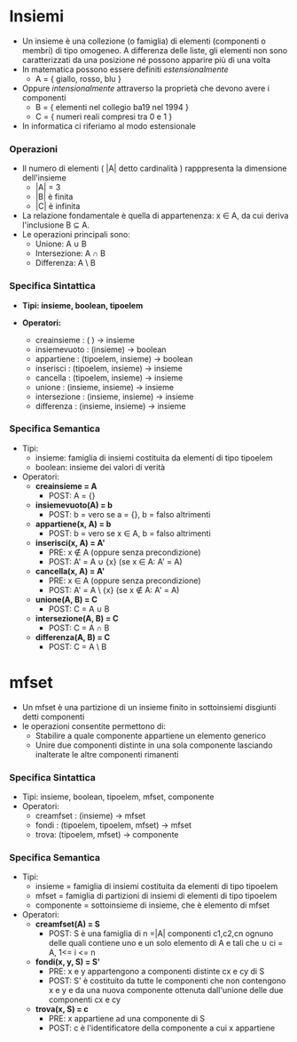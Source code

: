 <h1> Insiemi </h1>

* Un insieme è una collezione (o famiglia) di elementi (componenti o membri) di tipo omogeneo. A differenza delle liste, gli elementi non sono caratterizzati da una posizione né possono apparire più di una volta
* In matematica possono essere definiti _estensionalmente_
  * A = { giallo, rosso, blu }
* Oppure _intensionalmente_ attraverso la proprietà che devono avere i componenti
  * B = { elementi nel collegio ba19 nel 1994 }
  * C = { numeri reali compresi tra 0 e 1 }
* In informatica ci riferiamo al modo estensionale

<h3> Operazioni </h3>

* Il numero di elementi ( |A| detto cardinalità ) rapppresenta la dimensione dell'insieme
  * |A| = 3
  * |B| è finita
  * |C| è infinita
* La relazione fondamentale è quella di appartenenza: x ∈ A, da cui deriva l'inclusione B ⊆ A.
* Le operazioni principali sono:
  * Unione: A ∪ B
  * Intersezione: A ∩ B
  * Differenza: A \ B


### Specifica Sintattica

* **Tipi: insieme, boolean, tipoelem**

* **Operatori:**
    * creainsieme : ( ) → insieme
    * insiemevuoto : (insieme) → boolean
    * appartiene : (tipoelem, insieme) → boolean
    * inserisci : (tipoelem, insieme) → insieme
    * cancella : (tipoelem, insieme) → insieme
    * unione : (insieme, insieme) → insieme
    * intersezione : (insieme, insieme) → insieme
    * differenza : (insieme, insieme) → insieme

### Specifica Semantica
* Tipi:
  * insieme: famiglia di insiemi costituita da elementi di tipo tipoelem
  * boolean: insieme dei valori di verità
* Operatori:
  * **creainsieme = A**
    * POST: A = {}
  * **insiemevuoto(A) = b**
    * POST: b = vero se a = {}, b = falso altrimenti
  * **appartiene(x, A) = b**
    * POST: b = vero se x ∈ A, b = falso altrimenti
  * **inserisci(x, A) = A'**
    * PRE: x &#8713; A (oppure senza precondizione)
    * POST: A' = A ∪ {x} (se x ∈ A: A' = A)
  * **cancella(x, A) = A'**
    * PRE: x ∈ A (oppure senza precondizione)
    * POST: A' = A \ {x} (se x &#8713; A: A' = A)
  * **unione(A, B) = C**
    * POST: C = A ∪ B
  * **intersezione(A, B) = C**
    * POST: C = A ∩ B
  * **differenza(A, B) = C**
    * POST: C = A \ B

<h1> mfset </h1>

* Un mfset è una partizione di un insieme finito in sottoinsiemi disgiunti detti componenti
* le operazioni consentite permettono di:
  * Stabilire a quale componente appartiene un elemento generico
  * Unire due componenti distinte in una sola componente lasciando inalterate le altre componenti rimanenti

### Specifica Sintattica

* Tipi: insieme, boolean, tipoelem, mfset, componente
* Operatori:
  * creamfset : (insieme) → mfset
  * fondi : (tipoelem, tipoelem, mfset) → mfset
  * trova: (tipoelem, mfset) → componente

### Specifica Semantica

* Tipi:
  * insieme = famiglia di insiemi costituita da elementi di tipo tipoelem
  * mfset = famiglia di partizioni di insiemi di elementi di tipo tipoelem
  * componente = sottoinsieme di insieme, che è elemento di mfset
* Operatori: 
  * **creamfset(A) = S**
    * POST: S è una famiglia di n =|A| componenti c1,c2,cn ognuno delle quali contiene uno e un solo elemento di A e tali che ∪ ci = A, 1<= i <= n
  * **fondi(x, y, S) = S'**
    * PRE: x e y appartengono a componenti distinte cx e cy di S
    * POST: S' è costituito da tutte le componenti che non contengono x e y e da una nuova componente ottenuta dall'unione delle due componenti cx e cy
  * **trova(x, S) = c**
    * PRE: x appartiene ad una componente di S
    * POST: c è l'identificatore della componente a cui x appartiene